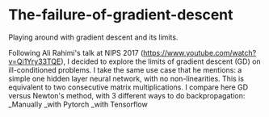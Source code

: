 # The-failure-of-gradient-descent
Playing around with gradient descent and its limits.

Following Ali Rahimi's talk at NIPS 2017 (https://www.youtube.com/watch?v=Qi1Yry33TQE), I decided to explore the limits of gradient descent (GD) on ill-conditioned problems.
I take the same use case that he mentions: a simple one hidden layer neural network, with no non-linearities. This is equivalent to two consecutive matrix multiplications.
I compare here GD versus Newton's method, with 3 different ways to do backpropagation:
_Manually
_with Pytorch
_with Tensorflow
